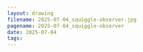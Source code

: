 ```yaml
---
layout: drawing
filename: 2025-07-04_squiggle-observer.jpg
pagename: 2025-07-04_squiggle-observer
date: 2025-07-04
tags:
---
```

